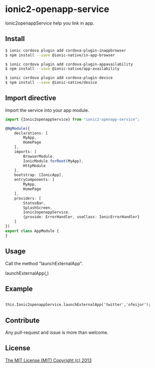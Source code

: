 # ionic2-openapp-service

Ionic2openappService help you link in app.

## Install

```bash
$ ionic cordova plugin add cordova-plugin-inappbrowser
$ npm install --save @ionic-native/in-app-browser

$ ionic cordova plugin add cordova-plugin-appavailability
$ npm install --save @ionic-native/app-availability

$ ionic cordova plugin add cordova-plugin-device
$ npm install --save @ionic-native/device
```

## Import directive

Import the service into your app module.

```typescript
import {Ionic2openappService} from "ionic2-openapp-service";

@NgModule({
    declarations: [
        MyApp,
        HomePage
    ],
    imports: [
        BrowserModule,
        IonicModule.forRoot(MyApp),
        HttpModule
    ],
    bootstrap: [IonicApp],
    entryComponents: [
        MyApp,
        HomePage
    ],
    providers: [
        StatusBar,
        SplashScreen,
        Ionic2openappService,
        {provide: ErrorHandler, useClass: IonicErrorHandler}        
    ]
})
export class AppModule {
}
```

## Usage

Call the method "launchExternalApp".

launchExternalApp(<name-app>,<username>)

## Example

```html

this.Ionic2openappService.launchExternalApp('twitter','ofeijor');

```

## Contribute

Any pull-request and issue is more than welcome.

## License

[The MIT License (MIT) Copyright (c) 2013](http://opensource.org/licenses/MIT) 
 